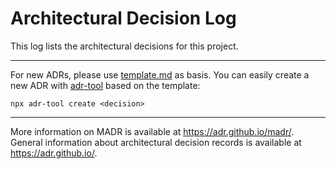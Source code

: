 # Architectural Decision Log

This log lists the architectural decisions for this project.

<!-- toc -->


<!-- tocstop -->

---

For new ADRs, please use [template.md](template.md) as basis. You can easily create a new ADR with [adr-tool](https://www.npmjs.com/package/adr-tool) based on the template:
```
npx adr-tool create <decision>
```

---

More information on MADR is available at <https://adr.github.io/madr/>.
General information about architectural decision records is available at <https://adr.github.io/>.
